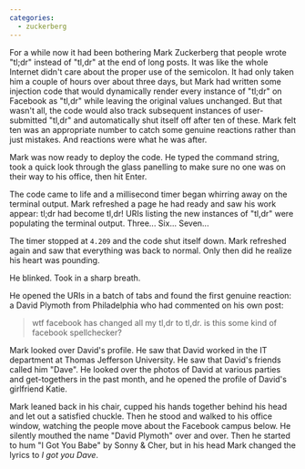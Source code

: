 ```yaml
---
categories:
  - zuckerberg
---
```


For a while now it had been bothering Mark Zuckerberg that people wrote "tl;dr"
instead of "tl,dr" at the end of long posts. It was like the whole Internet
didn't care about the proper use of the semicolon. It had only taken him a
couple of hours over about three days, but Mark had written some injection code
that would dynamically render every instance of "tl;dr" on Facebook as "tl,dr"
while leaving the original values unchanged. But that wasn't all, the code
would also track subsequent instances of user-submitted "tl,dr" and
automatically shut itself off after ten of these. Mark felt ten was an
appropriate number to catch some genuine reactions rather than just mistakes.
And reactions were what he was after.

Mark was now ready to deploy the code. He typed the command string, took a
quick look through the glass panelling to make sure no one was on their way to
his office, then hit Enter.

The code came to life and a millisecond timer began whirring away on the
terminal output. Mark refreshed a page he had ready and saw his work appear:
tl;dr had become tl,dr! URIs listing the new instances of "tl,dr" were
populating the terminal output. Three... Six... Seven...

The timer stopped at `4.209` and the code shut itself down. Mark refreshed
again and saw that everything was back to normal. Only then did he realize his
heart was pounding.

He blinked. Took in a sharp breath.

He opened the URIs in a batch of tabs and found the first genuine reaction: a
David Plymoth from Philadelphia who had commented on his own post:

> wtf facebook has changed all my tl,dr to tl,dr. is this some kind of facebook
> spellchecker?

Mark looked over David's profile. He saw that David worked in the IT department
at Thomas Jefferson University. He saw that David's friends called him "Dave".
He looked over the photos of David at various parties and get-togethers in the
past month, and he opened the profile of David's girlfriend Katie.

Mark leaned back in his chair, cupped his hands together behind his head and
let out a satisfied chuckle. Then he stood and walked to his office window,
watching the people move about the Facebook campus below. He silently mouthed
the name "David Plymoth" over and over. Then he started to hum "I Got You Babe"
by Sonny & Cher, but in his head Mark changed the lyrics to _I got you Dave_.
